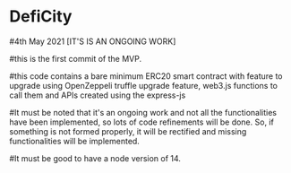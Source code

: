 # DefiCity


#4th May 2021 [IT'S IS AN ONGOING WORK]

#this is the first commit of the MVP.

#this code contains a bare minimum ERC20 smart contract with feature to upgrade using OpenZeppeli truffle upgrade feature, web3.js functions to call them and APIs created using the express-js

#It must be noted that it's an ongoing work and not all the functionalities have been implemented, so lots of code refinements will be done. So, if something is not formed properly, it will be rectified and missing functionalities will be implemented.

#It must be good to have a node version of 14.
